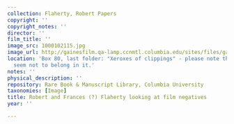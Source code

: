 ```yaml
---
collection: Flaherty, Robert Papers
copyright: ''
copyright_notes: ''
director: ''
film_title: ''
image_src: 1000102115.jpg
image_url: http://gainesfilm.qa-lamp.ccnmtl.columbia.edu/sites/files/gainesfilm/images/1000102115.jpg
location: 'Box 80, last folder: "Xeroxes of clippings" - please note that photographs
  seem not to belong in it.'
notes: ''
physical_description: ''
repository: Rare Book & Manuscript Library, Columbia University
taxonomies: [Image]
title: Robert and Frances (?) Flaherty looking at film negatives
year: ''

---
```

